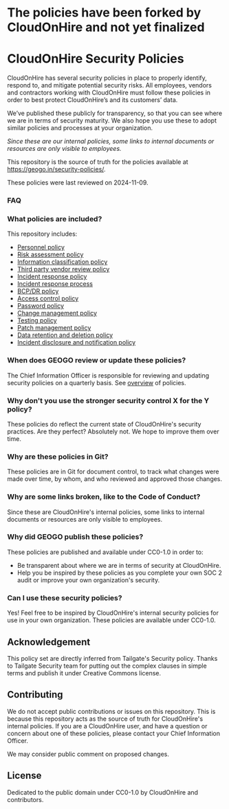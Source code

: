 # The policies have been forked by CloudOnHire and not yet finalized

# CloudOnHire Security Policies

CloudOnHire has several security policies in place to properly identify, respond to, and mitigate potential security risks. All employees, vendors and contractors working with CloudOnHire must follow these policies in order to best protect CloudOnHire’s and its customers’ data.

We’ve published these publicly for transparency, so that you can see where we are in terms of security maturity. We also hope you use these to adopt similar policies and processes at your organization.

_Since these are our internal policies, some links to internal documents or resources are only visible to employees._

This repository is the source of truth for the policies available at https://geogo.in/security-policies/.

These policies were last reviewed on 2024-11-09.

### FAQ

### What policies are included?

This repository includes:
* [Personnel policy](/personnel/index.md)
* [Risk assessment policy](/risk-assessment/index.md)
* [Information classification policy](/information-classification/index.md)
* [Third party vendor review policy](/vendor/index.md)
* [Incident response policy](/incident-response-policy/index.md)
* [Incident response process](/incident-response-process/index.md)
* [BCP/DR policy](/bcp-dr/index.md)
* [Access control policy](/access-control/index.md)
* [Password policy](/password/index.md)
* [Change management policy](/change-management/index.md)
* [Testing policy](/testing/index.md)
* [Patch management policy](/patch-management/index.md)
* [Data retention and deletion policy](/data-retention-deletion/index.md)
* [Incident disclosure and notification policy](/incident-disclosure/index.md)

### When does GEOGO review or update these policies?

The Chief Information Officer is responsible for reviewing and updating security policies on a quarterly basis.
See [overview](/overview.md) of policies.

### Why don't you use the stronger security control X for the Y policy?

These policies do reflect the current state of CloudOnHire's security practices.
Are they perfect? Absolutely not. We hope to improve them over time.

### Why are these policies in Git?

These policies are in Git for document control, to track what changes were made over time, by whom, and who reviewed and approved those changes.

### Why are some links broken, like to the Code of Conduct?

Since these are CloudOnHire's internal policies, some links to internal documents or resources are only visible to employees.

### Why did GEOGO publish these policies?

These policies are published and available under CC0-1.0 in order to:
* Be transparent about where we are in terms of security at CloudOnHire.
* Help you be inspired by these policies as you complete your own SOC 2 audit or improve your own organization's security.

### Can I use these security policies?

Yes! Feel free to be inspired by CloudOnHire's internal security policies for use in your own organization. These policies are available under CC0-1.0.

## Acknowledgement

This policy set are directly inferred from Tailgate's Security policy.
Thanks to Tailgate Security team for putting out the complex clauses in simple terms and publish it under Creative Commons license. 

## Contributing

We do not accept public contributions or issues on this repository. This is because this repository acts as the source of truth for CloudOnHire's internal policies. If you are a CloudOnHire user, and have a question or concern about one of these policies, please contact your Chief Information Officer.

We may consider public comment on proposed changes.


## License

Dedicated to the public domain under CC0-1.0 by CloudOnHire and contributors.
